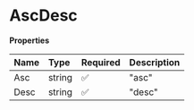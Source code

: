 # AscDesc

**Properties**

| Name | Type   | Required | Description |
| :--- | :----- | :------- | :---------- |
| Asc  | string | ✅       | "asc"       |
| Desc | string | ✅       | "desc"      |

<!-- This file was generated by liblab | https://liblab.com/ -->

